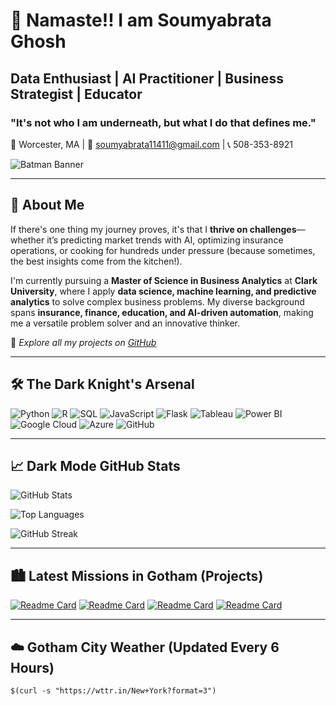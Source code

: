# 🦇 **Namaste!! I am Soumyabrata Ghosh**  
## **Data Enthusiast | AI Practitioner | Business Strategist | Educator**  
### **"It's not who I am underneath, but what I do that defines me."**  

📍 Worcester, MA | 📧 [soumyabrata11411@gmail.com](mailto:soumyabrata11411@gmail.com) | 📞 508-353-8921  

![Batman Banner](https://wallpaperaccess.com/full/3962644.jpg)

---

## 🌟 **About Me**  
If there's one thing my journey proves, it's that I **thrive on challenges**—whether it’s predicting market trends with AI, optimizing insurance operations, or cooking for hundreds under pressure (because sometimes, the best insights come from the kitchen!).  

I'm currently pursuing a **Master of Science in Business Analytics** at **Clark University**, where I apply **data science, machine learning, and predictive analytics** to solve complex business problems. My diverse background spans **insurance, finance, education, and AI-driven automation**, making me a versatile problem solver and an innovative thinker.  

🔗 *Explore all my projects on [GitHub](https://github.com/SoGhosh719)*  

---

## 🛠️ **The Dark Knight's Arsenal**  

![Python](https://img.shields.io/badge/-Python-black?style=flat&logo=python&logoColor=yellow)
![R](https://img.shields.io/badge/-R-black?style=flat&logo=r&logoColor=yellow)
![SQL](https://img.shields.io/badge/-SQL-black?style=flat&logo=mysql&logoColor=yellow)
![JavaScript](https://img.shields.io/badge/-JavaScript-black?style=flat&logo=javascript&logoColor=yellow)
![Flask](https://img.shields.io/badge/-Flask-black?style=flat&logo=flask&logoColor=yellow)
![Tableau](https://img.shields.io/badge/-Tableau-black?style=flat&logo=tableau&logoColor=yellow)
![Power BI](https://img.shields.io/badge/-Power%20BI-black?style=flat&logo=power-bi&logoColor=yellow)
![Google Cloud](https://img.shields.io/badge/-Google%20Cloud-black?style=flat&logo=google-cloud&logoColor=yellow)
![Azure](https://img.shields.io/badge/-Microsoft%20Azure-black?style=flat&logo=microsoft-azure&logoColor=yellow)
![GitHub](https://img.shields.io/badge/-GitHub-black?style=flat&logo=github&logoColor=yellow)

---

## 📈 **Dark Mode GitHub Stats**  

![GitHub Stats](https://github-readme-stats.vercel.app/api?username=SoGhosh719&show_icons=true&theme=dark&icon_color=yellow)

![Top Languages](https://github-readme-stats.vercel.app/api/top-langs/?username=SoGhosh719&layout=compact&theme=dark&icon_color=yellow)

![GitHub Streak](https://github-readme-streak-stats.vercel.app/?user=SoGhosh719&theme=highcontrast&fire=yellow&ring=gray)

---

## 🏙️ **Latest Missions in Gotham (Projects)**  

[![Readme Card](https://github-readme-stats.vercel.app/api/pin/?username=SoGhosh719&repo=Hospital-Readmission-Analysis&theme=dark)](https://github.com/SoGhosh719/Hospital-Readmission-Analysis)
[![Readme Card](https://github-readme-stats.vercel.app/api/pin/?username=SoGhosh719&repo=AI-Job-Application-Assistant&theme=dark)](https://github.com/SoGhosh719/AI-Job-Application-Assistant)
[![Readme Card](https://github-readme-stats.vercel.app/api/pin/?username=SoGhosh719&repo=Automated-Resume-Customization&theme=dark)](https://github.com/SoGhosh719/Automated-Resume-Customization)
[![Readme Card](https://github-readme-stats.vercel.app/api/pin/?username=SoGhosh719&repo=Supply-Chain-Management-System-of-Walmart&theme=dark)](https://github.com/SoGhosh719/Supply-Chain-Management-System-of-Walmart)

---

## ☁️ **Gotham City Weather (Updated Every 6 Hours)**  

```md
$(curl -s "https://wttr.in/New+York?format=3")
